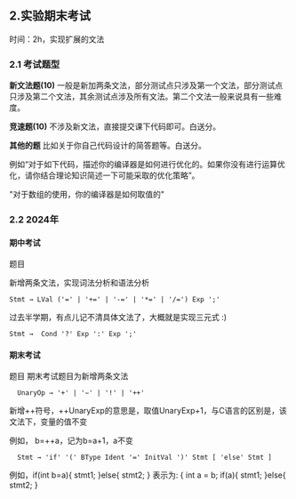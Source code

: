 ## 2.实验期末考试

时间：2h，实现扩展的文法

### 2.1 考试题型

**新文法题(10)**
一般是新加两条文法，部分测试点只涉及第一个文法，部分测试点只涉及第二个文法，其余测试点涉及所有文法。第二个文法一般来说具有一些难度。

**竞速题(10)**
不涉及新文法，直接提交课下代码即可。白送分。

**其他的题**
比如关于你自己代码设计的简答题等。白送分。

例如“对于如下代码，描述你的编译器是如何进行优化的。如果你没有进行运算优化，请你结合理论知识简述一下可能采取的优化策略”。

"对于数组的使用，你的编译器是如何取值的"

### 2.2 2024年

#### 期中考试

题目

新增两条文法，实现词法分析和语法分析

```
Stmt → LVal ('=' | '+=' | '-=' | '*=' | '/=') Exp ';'
```

过去半学期，有点儿记不清具体文法了，大概就是实现三元式 :)

```
Stmt →  Cond '?' Exp ':' Exp ';'
```

#### 期末考试

题目
期末考试题目为新增两条文法

```
  UnaryOp → '+' | '−' | '!' | '++'
```

新增++符号，++UnaryExp的意思是，取值UnaryExp+1，与C语言的区别是，该文法下，变量的值不变

例如， b=++a，记为b=a+1，a不变

```
  Stmt → 'if' '(' BType Ident '=' InitVal ')' Stmt [ 'else' Stmt ]
```

例如，if(int b=a){
        stmt1;
      }else{
        stmt2;
      }
  表示为: 
  {
    int a = b;
    if(a){
      stmt1;
    }else{
      stmt2;
    }





